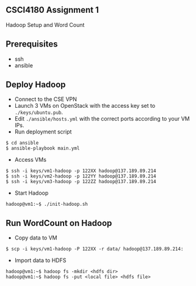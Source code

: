 ## CSCI4180 Assignment 1
Hadoop Setup and Word Count

## Prerequisites 

- ssh
- ansible

## Deploy Hadoop

- Connect to the CSE VPN
- Launch 3 VMs on OpenStack with the access key set to `./keys/ubuntu.pub`.
- Edit `./ansible/hosts.yml` with the correct ports according to your VM IPs.
- Run deployment script

```
$ cd ansible
$ ansible-playbook main.yml
```

- Access VMs

```
$ ssh -i keys/vm1-hadoop -p 122XX hadoop@137.189.89.214
$ ssh -i keys/vm2-hadoop -p 122YY hadoop@137.189.89.214
$ ssh -i keys/vm3-hadoop -p 122ZZ hadoop@137.189.89.214
```

- Start Hadoop

```
hadoop@vm1:~$ ./init-hadoop.sh
```

## Run WordCount on Hadoop

- Copy data to VM

```
$ scp -i keys/vm1-hadoop -P 122XX -r data/ hadoop@137.189.89.214:
```

- Import data to HDFS

```
hadoop@vm1:~$ hadoop fs -mkdir <hdfs dir>
hadoop@vm1:~$ hadoop fs -put <local file> <hdfs file>
```


